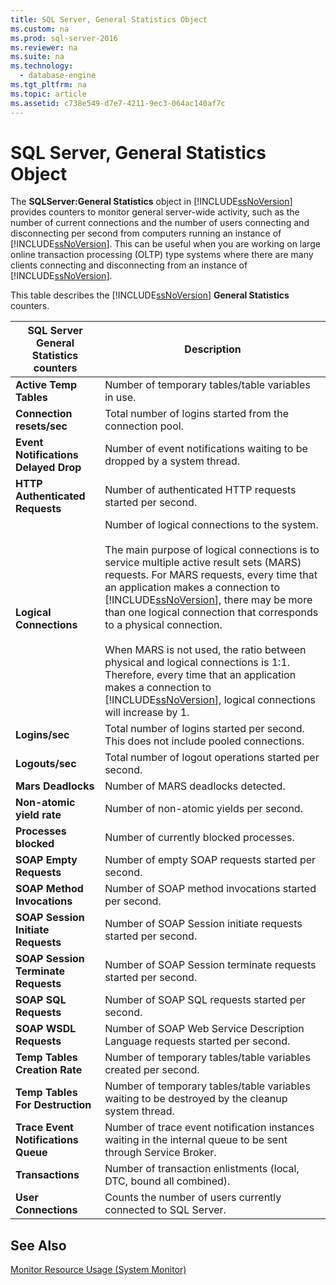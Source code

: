 ```yaml
---
title: SQL Server, General Statistics Object
ms.custom: na
ms.prod: sql-server-2016
ms.reviewer: na
ms.suite: na
ms.technology: 
  - database-engine
ms.tgt_pltfrm: na
ms.topic: article
ms.assetid: c738e549-d7e7-4211-9ec3-064ac140af7c
---
```

# SQL Server, General Statistics Object
  The **SQLServer:General Statistics** object in [!INCLUDE[ssNoVersion](../../Topics/TopicNameContainA/includes/ssNoVersion_md.md)] provides counters to monitor general server-wide activity, such as the number of current connections and the number of users connecting and disconnecting per second from computers running an instance of [!INCLUDE[ssNoVersion](../../Topics/TopicNameContainA/includes/ssNoVersion_md.md)]. This can be useful when you are working on large online transaction processing (OLTP) type systems where there are many clients connecting and disconnecting from an instance of [!INCLUDE[ssNoVersion](../../Topics/TopicNameContainA/includes/ssNoVersion_md.md)].  
  
 This table describes the [!INCLUDE[ssNoVersion](../../Topics/TopicNameContainA/includes/ssNoVersion_md.md)] **General Statistics** counters.  
  
|SQL Server General Statistics counters|Description|  
|--------------------------------------------|-----------------|  
|**Active Temp Tables**|Number of temporary tables/table variables in use.|  
|**Connection resets/sec**|Total number of logins started from the connection pool.|  
|**Event Notifications Delayed Drop**|Number of event notifications waiting to be dropped by a system thread.|  
|**HTTP Authenticated Requests**|Number of authenticated HTTP requests started per second.|  
|**Logical Connections**|Number of logical connections to the system.<br /><br /> The main purpose of logical connections is to service multiple active result sets (MARS) requests. For MARS requests, every time that an application makes a connection to [!INCLUDE[ssNoVersion](../../Topics/TopicNameContainA/includes/ssNoVersion_md.md)], there may be more than one logical connection that corresponds to a physical connection.<br /><br /> When MARS is not used, the ratio between physical and logical connections is 1:1. Therefore, every time that an application makes a connection to [!INCLUDE[ssNoVersion](../../Topics/TopicNameContainA/includes/ssNoVersion_md.md)], logical connections will increase by 1.|  
|**Logins/sec**|Total number of logins started per second. This does not include pooled connections.|  
|**Logouts/sec**|Total number of logout operations started per second.|  
|**Mars Deadlocks**|Number of MARS deadlocks detected.|  
|**Non-atomic yield rate**|Number of non-atomic yields per second.|  
|**Processes blocked**|Number of currently blocked processes.|  
|**SOAP Empty Requests**|Number of empty SOAP requests started per second.|  
|**SOAP Method Invocations**|Number of SOAP method invocations started per second.|  
|**SOAP Session Initiate Requests**|Number of SOAP Session initiate requests started per second.|  
|**SOAP Session Terminate Requests**|Number of SOAP Session terminate requests started per second.|  
|**SOAP SQL Requests**|Number of SOAP SQL requests started per second.|  
|**SOAP WSDL Requests**|Number of SOAP Web Service Description Language requests started per second.|  
|**Temp Tables Creation Rate**|Number of temporary tables/table variables created per second.|  
|**Temp Tables For Destruction**|Number of temporary tables/table variables waiting to be destroyed by the cleanup system thread.|  
|**Trace Event Notifications Queue**|Number of trace event notification instances waiting in the internal queue to be sent through Service Broker.|  
|**Transactions**|Number of transaction enlistments (local, DTC, bound all combined).|  
|**User Connections**|Counts the number of users currently connected to SQL Server.|  
  
## See Also  
 [Monitor Resource Usage &#40;System Monitor&#41;](../../Topics/TopicNameNotContainA/Monitor-Resource-Usage--System-Monitor-.md)  
  
  